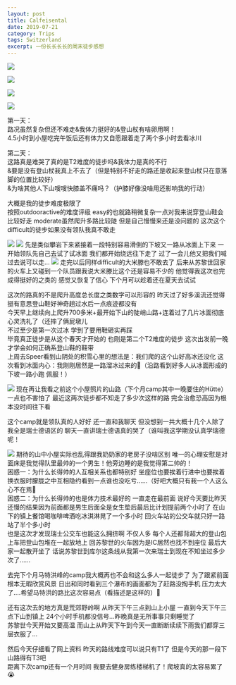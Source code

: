 ```yaml
---
layout: post
title: Calfeisental
date: 2019-07-21
category: Trips
tags: Switzerland
excerpt: 一份长长长长的周末徒步感想
---
```


![](/img/img_9818.jpg)
  
![](/img/img_9819.jpg)
  

  
![](/img/img_9821.jpg)
  
![](/img/img_9822.jpg)

第一天：  
路况虽然复杂但还不难走&我体力挺好的&登山杖有啥卵用啊！  
4.5小时到小屋吃完午饭后还有体力又自愿跟着走了两个多小时去看冰川

第二天：  
这路真是难哭了真的是T2难度的徒步吗&我体力是真的不行  
&要是没有登山杖我真上不去了（但是特别不好走的路还是收起来登山杖只在意落脚的位置比较好）  
&为啥其他人下山嗖嗖快膝盖不痛吗？（护膝好像没啥用还影响我的行动）

大概是我的徒步难度极限了  
按照outdooractive的难度评级 easy的也就路稍微复杂一点对我来说穿登山鞋会比较好走 moderate虽然爬升多路比较陡 但是自己慢慢来还是没问题的 这次这个difficult的徒步如果没有领队我真不敢走

![](/img/img_9824.jpg) 
![](/img/img_9825.jpg)
先是类似攀岩下来紧接着一段特别容易滑倒的下坡又一路从冰面上下来 一开始领队先自己去试了试冰面 我们都开始绕远往下走了 过了一会儿他又把我们喊过去说可以走…
![](/img/img_9823.jpg)
走完以后同样difficult的大米滕也不敢去了 后来从苏黎世回家的火车上又碰到一个队员跟我说大米滕比这个还是容易不少的 他觉得我这次也完成得挺好的之类的 感觉又恢复了信心 下个月可以趁着还在夏天去试试

这次的路真的不是爬升高度总长度之类数字可以形容的 昨天过了好多溪流还觉得挺有意思登山鞋好神奇趟过水后一点痕迹都没有  
今天早上继续向上爬升700多米+最开始下山的陡峭山路+连着过了几片冰面彻底心灵洗礼了（还摔了俩屁墩儿  
不过至少是第一次过冰 学到了要用鞋砸实再踩  
毕竟真正徒步是从这个春天才开始的 也刚是第二个T2难度的徒步 这次出发前一晚才学会如何正确系登山鞋的鞋带  
上周去Speer看到山阴处的积雪心里的想法是：我们爬的这个山好高冰还没化 这次看到冰面内心：我刚刚居然是一路溜冰过来的🙈（沿路看到好多人从冰面形成的下坡一路小跑 佩服！）

![](/img/img_9780.jpg)
现在再让我看之前这个小屋照片的山路（下个月camp其中一晚要住的Hütte）一点也不害怕了 最近这两次徒步都不知走了多少次这样的路 完全治愈恐高因为根本没时间往下看

这个camp就是领队真的人好好 还一直和我聊天 但没想到一共大概十几个人除了我全是瑞士德语区的 聊天一直讲瑞士德语真的哭了（谁叫我这学期没认真学瑞德呢！

![](/img/img_9820.jpg)
期待的山中小屋实际也乱得跟我奶奶家的老房子没啥区别 唯一的心理安慰是对面床是我觉得队里最帅的一个男生！他旁边睡的是我觉得第二帅的！  
困惑一：为什么长得帅的人互相关系也都特别好 坐座位也要挨着行进中也要挨着  
换衣服时朦胧之中互相隐约看到一点谁也没吃亏……（好吧大概只有我一个人这么心不在焉🙈   
困惑二：为什么长得帅的也是体力技术最好的 一直走在最前面 说好今天要比昨天还慢的结果因为前面都是男生后面全是女生垫后最后比计划提前两个小时了 在山下的镇上餐馆喝咖啡啤酒吃冰淇淋晃了一个多小时 回火车站的公交车就只好一路站了半个多小时  
也是这次才发现瑞士公交车也能这么拥挤啊 不仅人多 每个人还都背超大的登山包 上车把登山包堆在一起放地上 回苏黎世的火车因为是IC居然也找不到座位 最后大家一起散开坐了 话说苏黎世到库尔这条线从我第一次来瑞士到现在不知坐过多少次了……

去完下个月马特洪峰的camp我大概再也不会和这么多人一起徒步了 为了跟紧前面根本无暇欣赏风景 日出和同时看到三个瀑布的画面都为了赶路没掏手机 压力太大了….希望马特洪的路比这次容易点（看描述是这样的）🙏

还有这次去的地方真是荒郊野岭啊 从昨天下午三点到山上小屋 一直到今天下午三点下山到镇上 24个小时手机都没信号…昨晚真是无所事事只剩睡觉了  
苏黎世今天开始又要高温 而山上从昨天下午到今天一直断断续续下雨我们都穿三层衣服了…
  
然后今天仔细看了网上资料 昨天的路线难度可以说只有T1了 但是今天的那一段下山路得有T3吧  
距离下次camp还有一个月时间 我要去健身房练楼梯机了！爬坡真的太容易累了😭